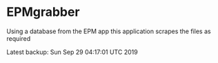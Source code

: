 # EPMgrabber
Using a database from the EPM app this application scrapes the files as required


Latest backup: Sun Sep 29 04:17:01 UTC 2019
